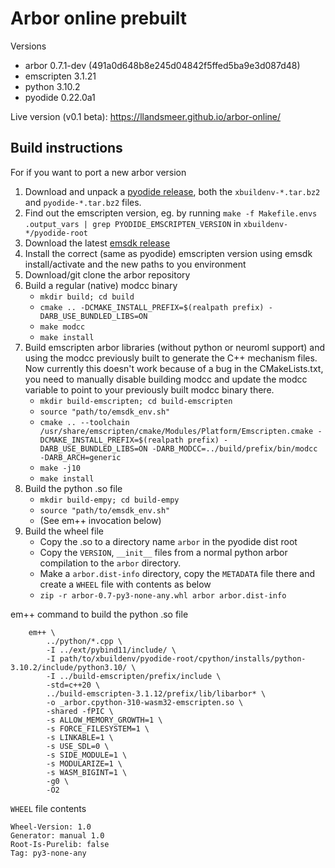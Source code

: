 # Arbor online prebuilt

Versions

 - arbor 0.7.1-dev (491a0d648b8e245d04842f5ffed5ba9e3d087d48)
 - emscripten 3.1.21
 - python 3.10.2
 - pyodide 0.22.0a1



Live version (v0.1 beta): https://llandsmeer.github.io/arbor-online/


## Build instructions

For if you want to port a new arbor version

 1) Download and unpack a [pyodide release](https://github.com/pyodide/pyodide/releases), both the `xbuildenv-*.tar.bz2` and `pyodide-*.tar.bz2` files.
 2) Find out the emscripten version, eg. by running `make -f Makefile.envs .output_vars | grep PYODIDE_EMSCRIPTEN_VERSION` in `xbuildenv-*/pyodide-root`
 3) Download the latest [emsdk release](https://emscripten.org/docs/tools_reference/emsdk.html)
 4) Install the correct (same as pyodide) emscripten version using emsdk install/activate and the new paths to you environment
 5) Download/git clone the arbor repository
 6) Build a regular (native) modcc binary
     - `mkdir build; cd build`
     - `cmake .. -DCMAKE_INSTALL_PREFIX=$(realpath prefix) -DARB_USE_BUNDLED_LIBS=ON`
     - `make modcc`
     - `make install`
 7) Build emscripten arbor libraries (without python or neuroml support) and using the modcc previously built to generate the C++ mechanism files.
    Now currently this doesn't work because of a bug in the CMakeLists.txt, you need to manually disable building modcc and update the modcc variable to point to your previously built modcc binary there.
    - `mkdir build-emscripten; cd build-emscripten`
    - `source "path/to/emsdk_env.sh"`
    - `cmake .. --toolchain /usr/share/emscripten/cmake/Modules/Platform/Emscripten.cmake -DCMAKE_INSTALL_PREFIX=$(realpath prefix) -DARB_USE_BUNDLED_LIBS=ON -DARB_MODCC=../build/prefix/bin/modcc -DARB_ARCH=generic`
    - `make -j10`
    - `make install`
 8) Build the python .so file
    - `mkdir build-empy; cd build-empy`
    - `source "path/to/emsdk_env.sh"`
    - (See em++ invocation below)
 9) Build the wheel file
    - Copy the .so to a directory name `arbor` in the pyodide dist root
    - Copy the `VERSION`, `__init__` files from a normal python arbor compilation to the `arbor` directory.
    - Make a `arbor.dist-info` directory, copy the `METADATA` file there and create a `WHEEL` file with contents as below
    - `zip -r arbor-0.7-py3-none-any.whl arbor arbor.dist-info`


em++ command to build the python .so file

```
    em++ \
        ../python/*.cpp \
        -I ../ext/pybind11/include/ \
        -I path/to/xbuildenv/pyodide-root/cpython/installs/python-3.10.2/include/python3.10/ \
        -I ../build-emscripten/prefix/include \
        -std=c++20 \
        ../build-emscripten-3.1.12/prefix/lib/libarbor* \
        -o _arbor.cpython-310-wasm32-emscripten.so \
        -shared -fPIC \
        -s ALLOW_MEMORY_GROWTH=1 \
        -s FORCE_FILESYSTEM=1 \
        -s LINKABLE=1 \
        -s USE_SDL=0 \
        -s SIDE_MODULE=1 \
        -s MODULARIZE=1 \
        -s WASM_BIGINT=1 \
        -g0 \
        -O2
```

`WHEEL` file contents

```
Wheel-Version: 1.0
Generator: manual 1.0
Root-Is-Purelib: false
Tag: py3-none-any
```
